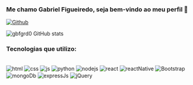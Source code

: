 ### Me chamo Gabriel Figueiredo, seja bem-vindo ao meu perfil 👋

[![Github](https://img.shields.io/badge/GitHub-100000?style=for-the-badge&logo=github&logoColor=white)](https://github.com/gbfgrd0)

![gbfgrd0 GitHub stats](https://github-readme-stats.vercel.app/api?username=gbfgrd0&show_icons=true&theme=dracula)

### Tecnologias que utilizo:

<div style="display: inline_block"><br/>
  <img align="center" alt="html" src="https://img.shields.io/badge/HTML5-E34F26?style=for-the-badge&logo=html5&logoColor=white"/> 
  <img align="center" alt="css" src="https://img.shields.io/badge/CSS3-1572B6?style=for-the-badge&logo=css3&logoColor=white"/> 
  <img align="center" alt="js" src="https://img.shields.io/badge/JavaScript-323330?style=for-the-badge&logo=javascript&logoColor=F7DF1E"/> 
  <img align="center" alt="python" src="https://img.shields.io/badge/Python-14354C?style=for-the-badge&logo=python&logoColor=white"/> 
  <img align="center" alt="nodejs" src="https://img.shields.io/badge/Node.js-43853D?style=for-the-badge&logo=node.js&logoColor=white"/> 
  <img align="center" alt="react" src="https://img.shields.io/badge/React-20232A?style=for-the-badge&logo=react&logoColor=61DAFB"/> 
  <img align="center" alt="reactNative" src="https://img.shields.io/badge/React_Native-20232A?style=for-the-badge&logo=react&logoColor=61DAFB"/> 
  <img align="center" alt="Bootstrap" src="https://img.shields.io/badge/Bootstrap-563D7C?style=for-the-badge&logo=bootstrap&logoColor=white"/> 
  <img align="center" alt="mongoDb" src="https://img.shields.io/badge/MongoDB-4EA94B?style=for-the-badge&logo=mongodb&logoColor=white"/> 
  <img align="center" alt="expressJs" src="https://img.shields.io/badge/Express.js-404D59?style=for-the-badge"/> 
  <img align="center" alt="jQuery" src="	https://img.shields.io/badge/jQuery-0769AD?style=for-the-badge&logo=jquery&logoColor=white"/> 
</div>
